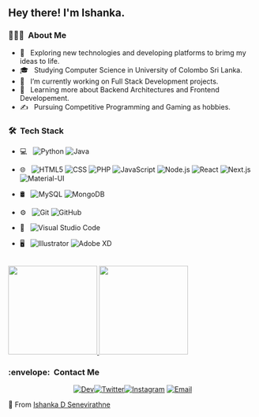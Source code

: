 
<h2> Hey there! I'm Ishanka.</h2>

<h3> 👨🏻‍💻 &nbsp;About Me </h3>

- 🤔 &nbsp; Exploring new technologies and developing platforms to brimg my ideas to life.
- 🎓 &nbsp; Studying Computer Science in University of Colombo Sri Lanka.
- 💼 &nbsp; I’m currently working on Full Stack Development projects.
- 🌱 &nbsp; Learning more about Backend Architectures and Frontend Developement.
- ✍️ &nbsp; Pursuing Competitive Programming and Gaming as hobbies.  

<h3> 🛠 &nbsp;Tech Stack</h3>

- 💻 &nbsp;
  ![Python](https://img.shields.io/badge/-Python-333333?style=flat&logo=python)
  ![Java](https://img.shields.io/badge/-Java-333333?style=flat&logo=Java&logoColor=007396)
- 🌐 &nbsp;
  ![HTML5](https://img.shields.io/badge/-HTML5-333333?style=flat&logo=HTML5)
  ![CSS](https://img.shields.io/badge/-CSS-333333?style=flat&logo=CSS3&logoColor=1572B6)
  ![PHP](https://img.shields.io/badge/-PHP-333333?style=flat&logo=PHP)
  ![JavaScript](https://img.shields.io/badge/-JavaScript-333333?style=flat&logo=javascript)
  ![Node.js](https://img.shields.io/badge/-Node.js-333333?style=flat&logo=node.js)
  ![React](https://img.shields.io/badge/-React-333333?style=flat&logo=react)
  ![Next.js](https://img.shields.io/badge/-Next.js-333333?style=flat&logo=Next.js)
  ![Material-UI](https://img.shields.io/badge/-Material--UI-333333?style=flat&logo=Material-UI&logoColor=0081CB)
  
- 🛢 &nbsp;
  ![MySQL](https://img.shields.io/badge/-MySQL-333333?style=flat&logo=mysql)
  ![MongoDB](https://img.shields.io/badge/-MongoDB-333333?style=flat&logo=mongodb)
- ⚙️ &nbsp;
  ![Git](https://img.shields.io/badge/-Git-333333?style=flat&logo=git)
  ![GitHub](https://img.shields.io/badge/-GitHub-333333?style=flat&logo=github)
- 🔧 &nbsp;
  ![Visual Studio Code](https://img.shields.io/badge/-Visual%20Studio%20Code-333333?style=flat&logo=visual-studio-code&logoColor=007ACC)
- 🖥 &nbsp;
  ![Illustrator](https://img.shields.io/badge/-Illustrator-333333?style=flat&logo=adobe-illustrator)
  ![Adobe XD](https://img.shields.io/badge/-Adobe_XD-333333?style=flat&logo=adobe-xd)

<br/>

<a href="https://github.com/IshankaDSenevirathne">
  <img height="180em" src="https://github-readme-stats.vercel.app/api?username=IshankaDSenevirathne&theme=react&show_icons=true" />
  <img height="180em" src="https://github-readme-stats.vercel.app/api/top-langs/?username=IshankaDSenevirathne&theme=react&layout=compact" />
</a>

<h3> :envelope: &nbsp;Contact Me </h3>


<p align="center">
<a href="https://www.dev.to/ishankadsenevirathne/"><img alt="Dev" src="https://img.shields.io/badge/Dev.to-ishankadsenevirathne-blue?style=flat-square&logo=Dev.to></a>  
<a href="https://www.twitter.com/EshankaDileep/"><img alt="Twitter" src="https://img.shields.io/badge/Twitter-EshankaDileep-blue?style=flat-square&logo=twitter></a>
<a href="https://www.instagram.com/ishankads/"><img alt="Instagram" src="https://img.shields.io/badge/Instagram-ishankads-blue?style=flat-square&logo=instagram"></a>
<a href="mailto:ishankadsenevirathne@gmail.com"><img alt="Email" src="https://img.shields.io/badge/Email-ishankadsenevirathne@gmail.com-blue?style=flat-square&logo=gmail"></a>
</p>


:boy: From [Ishanka D Senevirathne](https://github.com/IshankaDSenevirathne)


